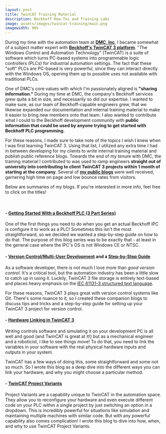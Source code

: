 ```yaml
---
layout: post
title: TwinCAT Training Material
description: Beckhoff How-Tos and Training Labs
image: assets/images/twincat-training/main.png
imagewidth: 90%
---
```


During my time with the automation team at **[DMC, Inc](https://www.dmcinfo.com/)**, I became somewhat of a subject matter expert with **[Beckhoff's TwinCAT 3 platform](https://www.beckhoff.com/en-us/products/automation/twincat/)**. "*T*he *Win*dows *C*ontrol and *A*utomation *T*echnology" (TwinCAT) is a suite of software which turns PC-based systems into programmable logic controllers (PLCs) for industrial automation settings. The fact that these "soft" PLCs are PC-based is very powerful, since they can interact directly with the Windows OS, opening them up to possible uses not available with traditional PLCs.

One of DMC's core values with which I'm passionately aligned is **"sharing information."** During my time at DMC, the company's Beckhoff services grew quite a bit in size, and necessarily so did our expertise. I wanted to make sure, as our team of Beckhoff-capable engineers grew, that we likewise expanded our documentation and internal training material to make it easier to bring new members onto that team. I also wanted to contribute what I could to the Beckhoff development community with **public information that could be used by anyone trying to get started with Beckhoff PLC programming**.

For these reasons, I made sure to take note of the topics I wish I knew when I was first learning TwinCAT 3. Using that list, I utilized any extra time I had in between developing for my clients to write internal training material and publish public reference blogs. Towards the end of my tenure with DMC, the training material I contributed to was used to ramp engineers **straight out of university into contributing to client TwinCAT 3 projects within 1 month of starting at the company**. 
Several of **[my public blogs](https://www.dmcinfo.com/latest-thinking/blog/articletype/authorview/authorid/248)** were well received, garnering high time on page and low bounce rates from visitors. 

Below are summaries of my blogs. If you're interested in more info, feel free to click on the titles!

<br/>

#### - [Getting Started With a Beckhoff PLC (3 Part Series)](https://www.dmcinfo.com/latest-thinking/blog/id/10162/getting-started-with-a-beckhoff-plc-part-one--setup)

One of the first things you need to do when you get an actual Beckhoff IPC is configure it to work as a PLC! Sometimes this isn't the most straightforward, so we decided we wanted a step-by-step guide on how to do that. The purpose of this blog series was to be exactly that - at least in the general case where the IPC's OS is not Windows CE or NTSC.


#### - [Version Control/Multi-User Development](https://www.dmcinfo.com/latest-thinking/blog/id/10317/version-control-and-multi-user-development-with-beckhoff-twincat-3) and a [Step-by-Step Guide](https://www.dmcinfo.com/latest-thinking/blog/id/10318/setting-up-a-twincat-3-project-for-version-control-a-step-by-step-guide)

As a software developer, there is not much I love more than *good version control*. It's a critical tool, but the automation industry has been a little slow to catch up in using it. Luckily, TwinCAT 3 file storage is entirely text-based and places heavy emphasis on the [IEC 61131-3 structured text language](https://en.wikipedia.org/wiki/Structured_text).

For these reasons, TwinCAT 3 plays great with version control systems like Git. There's some nuance to it, so I created these companion blogs to discuss tips and tricks and a step-by-step guide for setting up your TwinCAT 3 project for version control.

#### - [Hardware Linking in TwinCAT 3](https://www.dmcinfo.com/latest-thinking/blog/id/10336/how-to-link-hardware-io-in-beckhoff-twincat-3)

Writing controls software and simulating it on your development PC is all well and good (and TwinCAT is great at it!) but as a mechanical engineer and a roboticist, I like to see things move! To do that, you need to link the variables in your software with the real physical hardware inputs and outputs in your system.

TwinCAT has a few ways of doing this, some straightforward and some not so much. So I wrote this blog as a deep dive into the different ways you can link your hardware, and why you might choose a particular method.

#### - [TwinCAT Project Variants](https://www.dmcinfo.com/latest-thinking/blog/id/10299/twincat-project-variants)

Project Variants are a capability unique to TwinCAT in the automation space. They allow you to reconfigure your hardware and even execute different code on your PLC within a single project by just switching an option in a dropdown. This is incredibly powerful for situations like simulation and maintaining multiple machines with similar code. But with any powerful capability also comes complication! I wrote this blog to dive into how, when, and why to use TwinCAT Project Variants.
